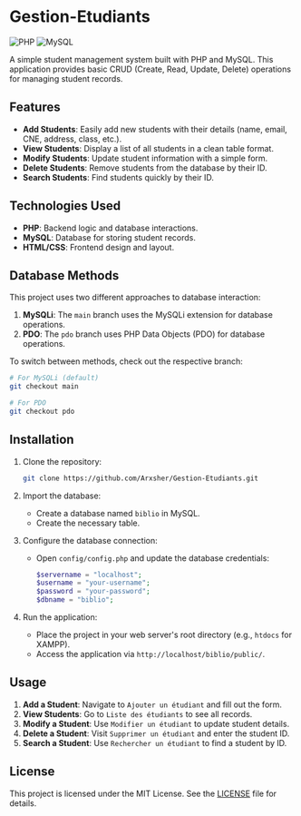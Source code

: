
# Gestion-Etudiants

![PHP](https://img.shields.io/badge/PHP-8.0+-blue)
![MySQL](https://img.shields.io/badge/MySQL-5.7+-orange)

A simple student management system built with PHP and MySQL. This application provides basic CRUD (Create, Read, Update, Delete) operations for managing student records.

## Features
- **Add Students**: Easily add new students with their details (name, email, CNE, address, class, etc.).
- **View Students**: Display a list of all students in a clean table format.
- **Modify Students**: Update student information with a simple form.
- **Delete Students**: Remove students from the database by their ID.
- **Search Students**: Find students quickly by their ID.

## Technologies Used
- **PHP**: Backend logic and database interactions.
- **MySQL**: Database for storing student records.
- **HTML/CSS**: Frontend design and layout.

## Database Methods
This project uses two different approaches to database interaction:
1. **MySQLi**: The `main` branch uses the MySQLi extension for database operations.
2. **PDO**: The `pdo` branch uses PHP Data Objects (PDO) for database operations.

To switch between methods, check out the respective branch:
```bash
# For MySQLi (default)
git checkout main

# For PDO
git checkout pdo
```


## Installation
1. Clone the repository:
   ```bash
   git clone https://github.com/Arxsher/Gestion-Etudiants.git
   ```
2. Import the database:
   - Create a database named `biblio` in MySQL.
   - Create the necessary table.

3. Configure the database connection:
   - Open `config/config.php` and update the database credentials:
     ```php
     $servername = "localhost";
     $username = "your-username";
     $password = "your-password";
     $dbname = "biblio";
     ```

4. Run the application:
   - Place the project in your web server's root directory (e.g., `htdocs` for XAMPP).
   - Access the application via `http://localhost/biblio/public/`.

## Usage
1. **Add a Student**: Navigate to `Ajouter un étudiant` and fill out the form.
2. **View Students**: Go to `Liste des étudiants` to see all records.
3. **Modify a Student**: Use `Modifier un étudiant` to update student details.
4. **Delete a Student**: Visit `Supprimer un étudiant` and enter the student ID.
5. **Search a Student**: Use `Rechercher un étudiant` to find a student by ID.

## License
This project is licensed under the MIT License. See the [LICENSE](LICENSE) file for details.
